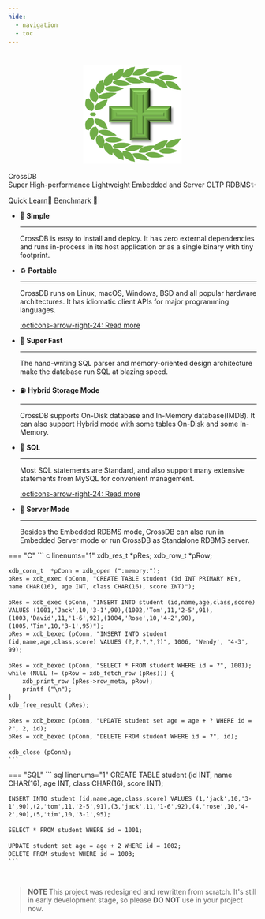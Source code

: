 ```yaml
---
hide:
  - navigation
  - toc
---
```


#

  <div class="xdb-container">
    <div class="xdb-col-md-4">
		<p align="center">
		<img src="/assets/favicon.png" width="200" height="200">
		</p>
    </div>
    <div class="xdb-col-md-8">
		<p class="xdb-description"><span class="xdb-accent">CrossDB</span><br>Super High-performance Lightweight Embedded and Server OLTP RDBMS✨</p>
		<p>
			<a class="xdb-button xdb-button-primary" href="get-started/install/">Quick Learn🧭</a> 
			<a class=xdb-button href="get-started/bench/#bench-test">Benchmark 📜</a>
<!--
			<a class=xdb-button href="products/download/">Download 💾</a>
-->
		</p>
    </div>
  </div>

<div class="grid cards" markdown>

-   🌌 __Simple__

    ---

    CrossDB is easy to install and deploy. It has zero external dependencies and runs in-process in its host application or as a single binary with tiny footprint.

<!--
    [:octicons-arrow-right-24: Read more](get-started/install/)
-->

-   ♻️ __Portable__

    ---

    CrossDB runs on Linux, macOS, Windows, BSD and all popular hardware architectures. It has idiomatic client APIs for major programming languages.

    [:octicons-arrow-right-24: Read more](client/api-c/)

-   🚀 __Super Fast__

    ---

    The hand-writing SQL parser and memory-oriented design architecture make the database run SQL at blazing speed.

-   ⛽ __Hybrid Storage Mode__

    ---

    CrossDB supports On-Disk database and In-Memory database(IMDB). It can also support Hybrid mode with some tables On-Disk and some In-Memory.

-   🔱 __SQL__

    ---

    Most SQL statements are Standard, and also support many extensive statements from MySQL for convenient management.

    [:octicons-arrow-right-24: Read more](sql/statements/)

-   💮 __Server Mode__

    ---

    Besides the Embedded RDBMS mode, CrossDB can also run in Embedded Server mode or run CrossDB as Standalone RDBMS server.

</div>

=== "C"
	``` c linenums="1"
	xdb_res_t	*pRes;
	xdb_row_t	*pRow;

	xdb_conn_t	*pConn = xdb_open (":memory:");
	pRes = xdb_exec (pConn, "CREATE TABLE student (id INT PRIMARY KEY, name CHAR(16), age INT, class CHAR(16), score INT)");

	pRes = xdb_exec (pConn, "INSERT INTO student (id,name,age,class,score) VALUES (1001,'Jack',10,'3-1',90),(1002,'Tom',11,'2-5',91),(1003,'David',11,'1-6',92),(1004,'Rose',10,'4-2',90),(1005,'Tim',10,'3-1',95)");
	pRes = xdb_bexec (pConn, "INSERT INTO student (id,name,age,class,score) VALUES (?,?,?,?,?)", 1006, 'Wendy', '4-3', 99);

	pRes = xdb_bexec (pConn, "SELECT * FROM student WHERE id = ?", 1001);
	while (NULL != (pRow = xdb_fetch_row (pRes))) {
		xdb_print_row (pRes->row_meta, pRow);
		printf ("\n");
	}
	xdb_free_result (pRes);

	pRes = xdb_bexec (pConn, "UPDATE student set age = age + ? WHERE id = ?", 2, id);
	pRes = xdb_bexec (pConn, "DELETE FROM student WHERE id = ?", id);

	xdb_close (pConn);
	```

=== "SQL"
	``` sql linenums="1"
	CREATE TABLE student (id INT, name CHAR(16), age INT, class CHAR(16), score INT);

	INSERT INTO student (id,name,age,class,score) VALUES (1,'jack',10,'3-1',90),(2,'tom',11,'2-5',91),(3,'jack',11,'1-6',92),(4,'rose',10,'4-2',90),(5,'tim',10,'3-1',95);

	SELECT * FROM student WHERE id = 1001;

	UPDATE student set age = age + 2 WHERE id = 1002;
	DELETE FROM student WHERE id = 1003;
	```

<!--
=== "Python"
	``` python linenums="1"
	import crossdb
	conn = crossdb.connect()
	cursor = conn.cursor()
	cursor.execute('CREATE DATABASE school')
	cursor.execute('CREATE TABLE student (name CHAR(16), age INT, class CHAR(16))')
	cursor.execute('INSERT INTO student (name,age,class) VALUES (\'jack\',10,\'3-1\'), (\'tom\',11,\'2-5\')')
	cursor.execute('SELECT * from student')
	for row in cursor:
		print(row)
	```
-->

<br>

> **NOTE** 
> This project was redesigned and rewritten from scratch.
> It's still in early development stage, so please **DO NOT** use in your project now.